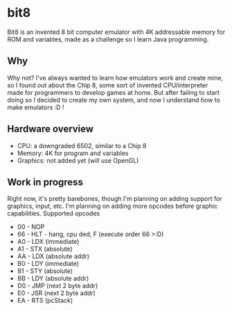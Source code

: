 # bit8
Bit8 is an invented 8 bit computer emulator with 4K addressable memory for ROM and variables, made as a challenge so I learn Java programming.

## Why
Why not? I've always wanted to learn how emulators work and create mine, so I found out about the Chip 8, some sort of invented CPU/interpreter made for programmers to develop games at home. But after failing to start doing so I decided to create my own system, and now I understand how to make emulators :D !

## Hardware overview
- CPU: a downgraded 6502, similar to a Chip 8
- Memory: 4K for program and variables
- Graphics: not added yet (will use OpenGL)


## Work in progress
Right now, it's pretty barebones, though I'm planning on adding support for graphics, input, etc. I'm planning on adding more opcodes before graphic capabilities.
Supported opcodes
- 00  -  NOP
- 66  -  HLT - hang, cpu ded, F (execute order 66 >:D)
- A0  -  LDX (immediate)
- A1  -  STX (absolute)
- AA  -  LDX (absolute addr)
- B0  -  LDY (immediate)
- B1  -  STY (absolute)
- BB  -  LDY (absolute addr)
- D0  -  JMP (next 2 byte addr)
- E0  -  JSR (next 2 byte addr)
- EA  -  RTS (pcStack)
